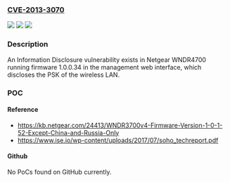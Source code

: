 ### [CVE-2013-3070](https://cve.mitre.org/cgi-bin/cvename.cgi?name=CVE-2013-3070)
![](https://img.shields.io/static/v1?label=Product&message=n%2Fa&color=blue)
![](https://img.shields.io/static/v1?label=Version&message=n%2Fa&color=blue)
![](https://img.shields.io/static/v1?label=Vulnerability&message=n%2Fa&color=brighgreen)

### Description

An Information Disclosure vulnerability exists in Netgear WNDR4700 running firmware 1.0.0.34 in the management web interface, which discloses the PSK of the wireless LAN.

### POC

#### Reference
- https://kb.netgear.com/24413/WNDR3700v4-Firmware-Version-1-0-1-52-Except-China-and-Russia-Only
- https://www.ise.io/wp-content/uploads/2017/07/soho_techreport.pdf

#### Github
No PoCs found on GitHub currently.

